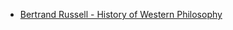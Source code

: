 
* [Bertrand Russell - History of Western Philosophy](http://htmlpreview.github.com/?https://github.com/ducu/reads/blob/master/bertrandrussellhistoryofwesternphilosophy.html)
